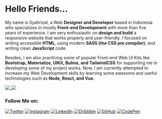 # Hello Friends...

My name is Syahrizal, a Web **Designer and Developer** based in Indonesia who specializes in mostly **Front-end Development** with more than five years of experience.
I am very enthusiastic on **design and build** a responsive website that works properly and user-friendly. I focused on writing accessible **HTML**, using modern **SASS (the CSS pre compiler)**, and writing clean **JavaScript** code.

Besides, I am also practicing some of popular Front-end Web UI Kits like **Bootstrap, Materialize, UIKit, Bulma, and TailwindCSS** for supporting me in developing some of my project works.
Now, I am currently attempted to increase my Web Development skills by learning some awesome and useful technologies such as **Node, React, and Vue**.

<a href="https://github.com/syahrizaldev">
  <img src="https://github-readme-stats.vercel.app/api?username=syahrizaldev&hide=contribs&show_icons=true&theme=onedark" >
</a>
<a href="https://github.com/syahrizaldev">
  <img src="https://github-readme-stats.vercel.app/api/top-langs/?username=syahrizaldev&langs_count=7&layout=compact&theme=onedark">
</a>


### Follow Me on:

[![Twitter](https://i.ibb.co/2hbT6ys/Twitter.png)][1]
[![Instagram](https://i.ibb.co/vLLx1tL/Instagram.png)][2]
[![LinkedIn](https://i.ibb.co/bB1XFdx/Linkedin.png)][3]
[![Dribbble](https://i.ibb.co/ysFFL7N/Dribbble.png)][4]
[![GitHub](https://i.ibb.co/4M7tx9d/Github.png)][5]
[![CodePen](https://i.ibb.co/93CJXpz/Codepen.png)][6]

[1]: https://www.twitter.com/syahrizaldev
[2]: https://www.instagram.com/syahrizaldev
[3]: https://www.linkedin.com/in/syahrizaldev
[4]: https://www.dribbble.com/syahrizaldev
[5]: https://www.github.com/syahrizaldev
[6]: https://www.codepen.io/syahrizaldev
